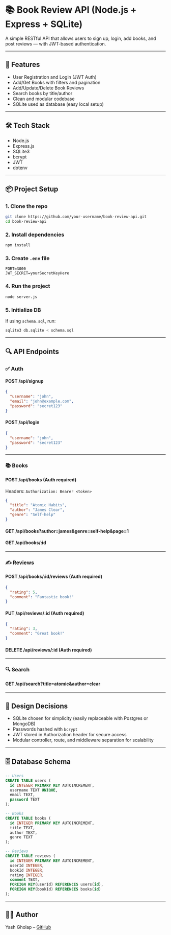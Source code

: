 # 📚 Book Review API (Node.js + Express + SQLite)

A simple RESTful API that allows users to sign up, login, add books, and post reviews — with JWT-based authentication.

---

## 🚀 Features

- User Registration and Login (JWT Auth)
- Add/Get Books with filters and pagination
- Add/Update/Delete Book Reviews
- Search books by title/author
- Clean and modular codebase
- SQLite used as database (easy local setup)

---

## 🛠️ Tech Stack

- Node.js
- Express.js
- SQLite3
- bcrypt
- JWT
- dotenv

---

## 📦 Project Setup

### 1. Clone the repo
```bash
git clone https://github.com/your-username/book-review-api.git
cd book-review-api
```

### 2. Install dependencies
```bash
npm install
```

### 3. Create `.env` file
```env
PORT=3000
JWT_SECRET=yourSecretKeyHere
```

### 4. Run the project
```bash
node server.js
```

### 5. Initialize DB
If using `schema.sql`, run:
```bash
sqlite3 db.sqlite < schema.sql
```

---

## 🔍 API Endpoints

### ✅ Auth

#### POST /api/signup
```json
{
  "username": "john",
  "email": "john@example.com",
  "password": "secret123"
}
```

#### POST /api/login
```json
{
  "username": "john",
  "password": "secret123"
}
```

---

### 📚 Books

#### POST /api/books (Auth required)
Headers: `Authorization: Bearer <token>`
```json
{
  "title": "Atomic Habits",
  "author": "James Clear",
  "genre": "Self-help"
}
```

#### GET /api/books?author=james&genre=self-help&page=1

#### GET /api/books/:id

---

### ✍️ Reviews

#### POST /api/books/:id/reviews (Auth required)
```json
{
  "rating": 5,
  "comment": "Fantastic book!"
}
```

#### PUT /api/reviews/:id (Auth required)
```json
{
  "rating": 3,
  "comment": "Great book!"
}
```

#### DELETE /api/reviews/:id (Auth required)

---

### 🔍 Search

#### GET /api/search?title=atomic&author=clear

---

## 🧠 Design Decisions

- SQLite chosen for simplicity (easily replaceable with Postgres or MongoDB)
- Passwords hashed with `bcrypt`
- JWT stored in Authorization header for secure access
- Modular controller, route, and middleware separation for scalability

---

## 🗄️ Database Schema

```sql
-- Users
CREATE TABLE users (
  id INTEGER PRIMARY KEY AUTOINCREMENT,
  username TEXT UNIQUE,
  email TEXT,
  password TEXT
);

-- Books
CREATE TABLE books (
  id INTEGER PRIMARY KEY AUTOINCREMENT,
  title TEXT,
  author TEXT,
  genre TEXT
);

-- Reviews
CREATE TABLE reviews (
  id INTEGER PRIMARY KEY AUTOINCREMENT,
  userId INTEGER,
  bookId INTEGER,
  rating INTEGER,
  comment TEXT,
  FOREIGN KEY(userId) REFERENCES users(id),
  FOREIGN KEY(bookId) REFERENCES books(id)
);
```

---

## 👨‍💻 Author

Yash Gholap – [GitHub](https://github.com/YashGholap)